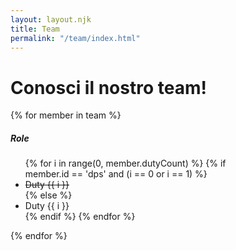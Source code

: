 ```yaml
---
layout: layout.njk
title: Team
permalink: "/team/index.html"
---
```


<h1 data-i18n="teampage.message">Conosci il nostro team!</h1>

<div id="team-container" class="d-flex flex-column align-items-center">
    {% for member in team %}
        <div class="card" style="width: 25rem;">
        <img src="{{ member.img }}" class="card-img-top" alt="">
            <div class="card-body">
                <h5 class="card-title" data-i18n="team.{{ member.id }}.role">Role</h5>
                <ul>
                {% for i in range(0, member.dutyCount) %}
                    {% if member.id == 'dps' and (i == 0 or i == 1) %}
                        <li data-i18n="team.{{ member.id }}.duties.{{ i }}" style="text-decoration: line-through;">
                            Duty {{ i }}
                        </li>
                    {% else %}
                        <li data-i18n="team.{{ member.id }}.duties.{{ i }}">
                            Duty {{ i }}
                        </li>
                    {% endif %}
                {% endfor %}
                </ul>
            </div>
        </div>
    {% endfor %}
</div>

